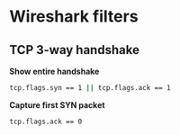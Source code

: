 
# Wireshark filters 

## TCP 3-way handshake 

**Show entire handshake**

```bash
tcp.flags.syn == 1 || tcp.flags.ack == 1
```

**Capture first SYN packet**

```bash
tcp.flags.ack == 0
```

